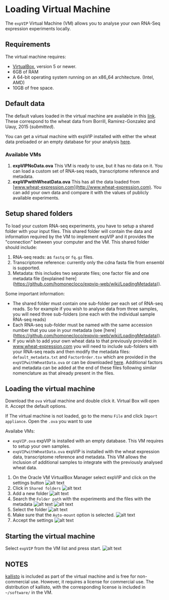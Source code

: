 # Loading Virtual Machine #

The ```expVIP``` Virtual Machine (VM) allows you to analyse your own RNA-Seq expression experiments locally.  


## Requirements ##

The virtual machine requires:

* [VirtualBox](https://www.virtualbox.org), version 5 or newer.
* 6GB of RAM
* A 64-bit operating system running on an x86_64 architecture. (Intel, AMD)
* 10GB of free space. 


## Default data ##
The default values loaded in the virtual machine are available in this [link](https://www.dropbox.com/sh/n15tpsqj92wfn8u/AABivEEUj4sRd9tG830WnSi4a?dl=0). These correspond to the wheat data from Borrill, Ramirez-Gonzalez and Uauy, 2015 (_submitted_).

You can get a virtual machine with expVIP installed with either the wheat data preloaded or an empty database for your analysis [here](https://www.dropbox.com/sh/73i7ulj1hk6gdpd/AAARGuJDN0MnaZ7iLmMzSSp9a?dl=0).

### Available VMs ###
1. **expVIPNoData.ova** This VM is ready to use, but it has no data on it. You can load a custom set of RNA-seq reads, transcriptome reference and metadata. 
1. **expVIPwithWheatData.ova** This has all the data loaded from [www.wheat-expression.com](http://www.wheat-expression.com). You can add your own data and compare it with the values of publicly available experiments. 


## Setup shared folders ##

To load your custom RNA-seq experiments, you have to setup a shared folder with your input files. This shared folder will contain the data and information required by the VM to implement expVIP and it provides the "connection" between your computer and the VM. This shared folder should include:   

1. RNA-seq reads: as ```fastq``` or ```fq.gz``` files.
1. Transcriptome reference: currently only the cdna fasta file from ensembl is supported. 
1. Metadata: this includes two separate files; one factor file and one metadata file ([explained here] (https://github.com/homonecloco/expvip-web/wiki/LoadingMetadata)).  

Some important information:

* The shared folder must contain one sub-folder per each set of RNA-seq reads. So for example if you wish to analyse data from three samples, you will need three sub-folders (one each with the individual sample RNA-seq reads)
* Each RNA-seq sub-folder must be named with the same accession number that you use in your metadata (see [here] (https://github.com/homonecloco/expvip-web/wiki/LoadingMetadata)).
* If you wish to add your own wheat data to that previously provided in www.wheat-expression.com you will need to include sub-folders with your RNA-seq reads and then modify the metadata files: ```default_metadata.txt``` and ```FactorOrder.tsv``` which are provided in the ```expVIPwithWheatData.ova``` or can be downloaded [here](https://www.dropbox.com/sh/n15tpsqj92wfn8u/AABivEEUj4sRd9tG830WnSi4a?dl=0). Additional factors and metadata can be added at the end of these files following similar nomenclature as that already present in the files. 


## Loading the virtual machine ##

Download the ```ova``` virtual machine and double click it. Virtual Box will open it. Accept the default options. 

If The virtual machine is not loaded, go to the menu ```File``` and click ```Import appliance```. Open the ```.ova``` you want to use 


Availabe VMs:
* ```expVIP.ova``` expVIP is installed with an empty database. This VM requires to setup your own samples. 
* ```expVIPwithWheatData.ova``` expVIP is installed with the wheat expression data, transcriptome reference and metadata. This VM allows the inclusion of additional samples to integrate with the previously analysed wheat data.  

1. On the Oracle VM VirtualBox Manager select expVIP and click on the settings button
![alt text](images/Shared_Folder01.png "")
1. Click in ```Shared folders```
![alt text](images/Shared_Folder02.png "")
1. Add a new folder 
![alt text](images/Shared_Folder03.png "")
1. Search the ```Folder path``` with the experiments and the files with the metadata
![alt text](images/Shared_Folder04.png "")
![alt text](images/Shared_Folder05.png "")
1. Select the folder
![alt text](images/Shared_Folder06.png "")
1. Make sure that the ```Auto-mount``` option is selected. 
![alt text](images/Shared_Folder07.png "")
1. Accept the settings
![alt text](images/Shared_Folder08.png "")


## Starting the virtual machine ##
Select ```expVIP``` from the VM list and press start. 
![alt text](images/StartVM01.png "")


## NOTES ##
[kallisto](http://pachterlab.github.io/kallisto/about.html) is included as part of the virtual machine and is free for non-commercial use. However, it requires a license for commercial use. The distribution of kallisto, with the corresponding license is included in ```~/software/``` in the VM.  





